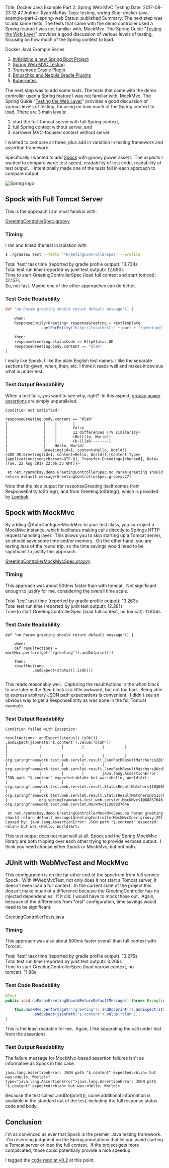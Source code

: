 Title: Docker Java Example Part 2: Spring Web MVC Testing
Date: 2017-08-23 12:47
Author: Ryan McKay
Tags: testing, spring
Slug: docker-java-example-part-2-spring-web
Status: published
Summary: The next step was to add some tests. The tests that came with the demo controller used a Spring feature I was not familiar with, MockMvc. The Spring Guide "[Testing the Web Layer](https://spring.io/guides/gs/testing-web/)" provides a good discussion of various levels of testing, focusing on how much of the Spring context to load.

<div class="toc" markdown="1">
<div class="toctitle">Docker Java Example Series</div>

1. [Initializing a new Spring Boot Project](/docker-java-example-part-1-initializing.html)
2. [Spring Web MVC Testing](/docker-java-example-part-2-spring-web.html)
3. [Transmode Gradle Plugin](/docker-java-example-part3-transmode-gradle-plugin.html)
4. [Bmuschko and Nebula Gradle Plugins](/docker-java-example-part-4-bmuschko-nebula-gradle-docker-plugins.html)
5. [Kubernetes](/docker-java-example-part-5-kubernetes.html)
</div>

The next step was to add some tests. The tests that came with the demo controller used a Spring feature I was not familiar with, MockMvc. The Spring Guide "[Testing the Web Layer](https://spring.io/guides/gs/testing-web/)" provides a good discussion of various levels of testing, focusing on how much of the Spring context to load. There are 3 main levels: 

1. start the full Tomcat server with full Spring context,
2. full Spring context without server, and 
3. narrower MVC-focused context without server. 

I wanted to compare all three, plus add in variation in testing framework and assertion framework. 

Specifically I wanted to add [Spock](http://spockframework.org/spock/docs/1.0/spock_primer.html) with groovy power assert.  The aspects I wanted to compare were: test speed, readability of test code, readability of test output.  I intentionally made one of the tests fail in each approach to compare output.  

![Spring logo]({static}/images/spring-300x293.png "Spring")

## Spock with Full Tomcat Server
This is the approach I am most familiar with.  

[GreetingControllerSpec.groovy](https://github.com/ryanmckaytx/java-docker-example/blob/v0.2/src/test/groovy/net/ryanmckay/demo/GreetingControllerSpec.groovy)

### Timing
I ran and timed the test in isolation with

``` bash
$ ./gradlew test --tests '*GreetingControllerSpec' --profile
```

Total 'test' task time (reported by gradle profile output): 13.734s  
Total test run time (reported by junit test output): 12.690s  
Time to start GreetingControllerSpec (load full context and start tomcat): 12.157s  
So, not fast. Maybe one of the other approaches can do better.

### Test Code Readability

``` groovy
def "no Param greeting should return default message"() {

    when:
    ResponseEntity<Greeting> responseGreeting = restTemplate
                .getForEntity("http://localhost:" + port + "/greeting", Greeting.class)

    then:
    responseGreeting.statusCode == HttpStatus.OK
    responseGreeting.body.content == "blah"
}
```
I really like Spock. I like the plain English test names. I like the separate sections for given, when, then, etc. I think it reads well and makes it obvious what is under test.

### Test Output Readability
When a test fails, you want to see why, right?  In this aspect, [groovy power assertions](http://groovy-lang.org/testing.html#_power_assertions) are simply unparalleled.

``` 
Condition not satisfied:

responseGreeting.body.content == "blah"
|                |    |       |
|                |    |       false
|                |    |       12 differences (7% similarity)
|                |    |       (He)l(lo, World!)
|                |    |       (b-)l(ah--------)
|                |    Hello, World!
|                Greeting(id=1, content=Hello, World!)
<200 OK,Greeting(id=1, content=Hello, World!),{Content-Type=[application/json;charset=UTF-8], Transfer-Encoding=[chunked], Date=[Tue, 22 Aug 2017 22:06:33 GMT]}>

 at net.ryanmckay.demo.GreetingControllerSpec.no Param greeting should return default message(GreetingControllerSpec.groovy:27)
```

Note that the nice output for responseGreeting itself comes from ResponseEntity.toString(), and from Greeting.toString(), which is provided by [Lombok](https://projectlombok.org/).  

## Spock with MockMvc
By adding @AutoConfigureMockMvc to your test class, you can inject a MockMvc instance, which facilitates making calls directly to Springs HTTP request handling layer.  This allows you to skip starting up a Tomcat server, so should save some time and/or memory.  On the other hand, you are testing less of the round trip, so the time savings would need to be significant to justify this approach.  

[GreetingControllerMockMvcSpec.groovy](https://github.com/ryanmckaytx/java-docker-example/blob/v0.2/src/test/groovy/net/ryanmckay/demo/GreetingControllerMockMvcSpec.groovy)

### Timing
This approach was about 500ms faster than with tomcat.  Not significant enough to justify for me, considering the overall time scale.  

Total 'test' task time (reported by gradle profile output): 13.263s  
Total test run time (reported by junit test output): 12.281s   
Time to start GreetingControllerSpec (load full context, no tomcat): 11.804s

### Test Code Readability
```
def "no Param greeting should return default message"() {

    when:
    def resultActions = mockMvc.perform(get("/greeting")).andDo(print())

    then:
    resultActions
            .andExpect(status().isOk())
    
```

This reads reasonably well.  Capturing the resultActions in the *when* block to use later in the *then* block is a little awkward, but not too bad.  Being able to express arbitrary JSON path expectations is convenient.  I didn't see an obvious way to get a ResponseEntity as was done in the full Tomcat example.

### Test Output Readability
``` 
Condition failed with Exception:

resultActions .andExpect(status().isOk()) .andExpect(jsonPath('$.content').value("blah"))
|              |         |        |        |         |                     |
|              |         |        |        |         |                     org.springframework.test.web.servlet.result.JsonPathResultMatchers$2@1f977413
|              |         |        |        |         org.springframework.test.web.servlet.result.JsonPathResultMatchers@6cd50e89
|              |         |        |        java.lang.AssertionError: JSON path "$.content" expected:<blah> but was:<Hello, World!&rt;
|              |         |        org.springframework.test.web.servlet.result.StatusResultMatchers$10@660dd332
|              |         org.springframework.test.web.servlet.result.StatusResultMatchers@251379e8
|              org.springframework.test.web.servlet.MockMvc$1@68837646
org.springframework.test.web.servlet.MockMvc$1@68837646

 at net.ryanmckay.demo.GreetingControllerMockMvcSpec.no Param greeting should return default message(GreetingControllerMockMvcSpec.groovy:29)
Caused by: java.lang.AssertionError: JSON path "$.content" expected:<blah> but was:<Hello, World!&rt;
```

This test output does not read well at all. Spock and the Spring MockMvc library are both tripping over each other trying to provide verbose output.  I think you need choose either Spock or MockMvc, but not both.  

## JUnit with WebMvcTest and MockMvc
This configuration is on the far other end of the spectrum from full service Spock.  With @WebMvcTest, not only does it not start a Tomcat server, it doesn't even load a full context.  In the current state of the project this doesn't make much of a difference because the GreetingController has no injected dependencies.  If it did, I would have to mock those out.  Again, because of the differences from "real" configuration, time savings would need to be significant.  

[GreetingControllerTests.java](https://github.com/ryanmckaytx/java-docker-example/blob/v0.2/src/test/groovy/net/ryanmckay/demo/GreetingControllerTests.java)

### Timing
This approach was also about 500ms faster overall than full context with Tomcat.  

Total 'test' task time (reported by gradle profile output): 13.275s  
Total test run time (reported by junit test output): 0.269s   
Time to start GreetingControllerSpec (load narrow context, no tomcat): 11.88s

### Test Code Readability
``` java
@Test
public void noParamGreetingShouldReturnDefaultMessage() throws Exception {

    this.mockMvc.perform(get("/greeting")).andDo(print()).andExpect(status().isOk())
            .andExpect(jsonPath("$.content").value("blah"));
}
```

This is the least readable for me.  Again, I like separating the call under test from the assertions.  

### Test Output Readability
The failure message for MockMvc-based assertion failures isn't as informative as Spock in this case.

``` 
java.lang.AssertionError: JSON path "$.content" expected:<blah> but was:<Hello, World!>" type="java.lang.AssertionError">java.lang.AssertionError: JSON path "$.content" expected:<blah> but was:<Hello, World!>
```

Because the test called .andDo(print()), some additional information is available in the standard out of the test, including the full response status code and body.  

## Conclusion
I'm as convinced as ever that Spock is the premier Java testing framework.  I'm reserving judgment on the Spring annotations that let you avoid starting a Tomcat server or load the full context.  If the project gets more complicated, those could potentially provide a nice speedup.  

I tagged the [code repo at v0.2](https://github.com/ryanmckaytx/java-docker-example/tree/v0.2) at this point.